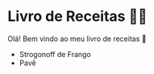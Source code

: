 # Livro de Receitas :woman_cook:

Olá! Bem vindo ao meu livro de receitas​ :book:

- Strogonoff de Frango
- Pavê